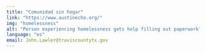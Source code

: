 ```yaml
---
title: "Comunidad sin hogar"
link: "https://www.austinecho.org/"
img: "homelessness"
alt: "Person experiencing homelessness gets help filling out paperwork"
language: "es"
email: John.Lawler@traviscountytx.gov
---
```

